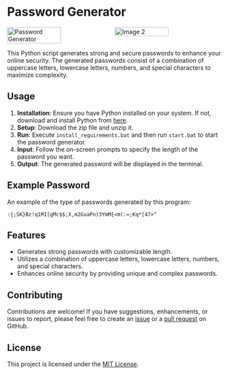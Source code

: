 # Password Generator

<div style="display: flex; flex-direction: row;">
  <img src="https://media.discordapp.net/attachments/1182767912713469984/1189819018446655559/image.png?ex=659f8c4f&is=658d174f&hm=9b6b5c1577ab09a92d6391a603e3ef0d39897bf2c85a7ad265439f7bec40449b&=&format=webp&quality=lossless&width=781&height=408" alt="Password Generator" style="width: 50%; height: auto;">
  <img src="https://media.discordapp.net/attachments/1189799636945358908/1189984126728687656/image.png?ex=65a02614&is=658db114&hm=69dbb3affa4f514721b8a230e450ef0163dac513b1d7c4dedddbc742a7707e76&=&format=webp&quality=lossless&width=667&height=604" alt="Image 2" style="width: 50%; height: auto;">
</div>
 
This Python script generates strong and secure passwords to enhance your online security. The generated passwords consist of a combination of uppercase letters, lowercase letters, numbers, and special characters to maximize complexity.

## Usage

1. **Installation**: Ensure you have Python installed on your system. If not, download and install Python from [here](https://www.python.org/downloads/).
2. **Setup**: Download the zip file and unzip it.
3. **Run**: Execute `install_requirements.bat` and then run `start.bat` to start the password generator.
4. **Input**: Follow the on-screen prompts to specify the length of the password you want.
5. **Output**: The generated password will be displayed in the terminal.

## Example Password

An example of the type of passwords generated by this program:

`:{;SK}Bz!q1MI[gMc$$;X,m2GuaPn)3YmM{<m(:=;Kq*[47>^`

## Features

- Generates strong passwords with customizable length.
- Utilizes a combination of uppercase letters, lowercase letters, numbers, and special characters.
- Enhances online security by providing unique and complex passwords.

## Contributing

Contributions are welcome! If you have suggestions, enhancements, or issues to report, please feel free to create an [issue](https://github.com/5Picklebarry/Password-generator/issues) or a [pull request](https://github.com/5Picklebarry/Password-generator/pulls) on GitHub.

## License

This project is licensed under the [MIT License](LICENSE).
